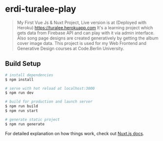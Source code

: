 # erdi-turalee-play

> My First Vue Js & Nuxt Project, 
> Live version is at (Deployed with Heroku) https://turalee.herokuapp.com
> It's a learning project which gets data from Firebase API and can play with it via admin interface. 
> Also song page designs are created generatively by getting the album cover image data.
> This project is used for my Web Frontend and Generative Design courses at Code.Berlin University.

## Build Setup

```bash
# install dependencies
$ npm install

# serve with hot reload at localhost:3000
$ npm run dev

# build for production and launch server
$ npm run build
$ npm run start

# generate static project
$ npm run generate
```

For detailed explanation on how things work, check out [Nuxt.js docs](https://nuxtjs.org).
